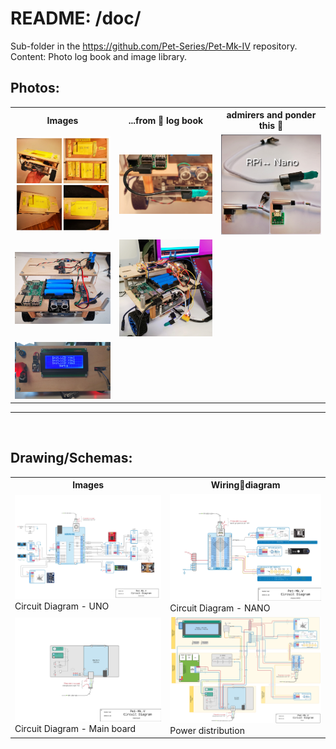 # README: /doc/ 

Sub-folder in the https://github.com/Pet-Series/Pet-Mk-IV repository.</br>
Content: Photo log book and image library.

## **Photos:**
<table style="width:100%">
  <tr>
    <th>Images</th>
    <th>...from 📸 log book</th>
    <th>admirers and ponder this 🤩</th>
  </tr>
  <tr>
    <td><img src="./Pet-Mk.V Build Phase_01.jpg" width="350px"></td>
    <td><img src="./Pet-Mk.V Build Phase_05(USB cabel1).jpg" width="350px"></td>
    <td><img src="./Pet-Mk.V Build Phase_05(USB cabel2).png" width="350px"></td>
  </tr>
  <tr>
    <td><img src="./Pet-Mk.V Build Phase_09.jpg" width="350px"></td>
    <td><img src="./Pet-Mk.V Build Phase_10.jpg" width="350px"></td>
    <td></td>
  </tr>
  <tr>
    <td><img src="./Pet-Mk.V LCD2004A_display.jpg" width="350px"></td>
    <td></td>
    <td></td>
  </tr>

</table>
<hr />
<br />

## **Drawing/Schemas:**
<table style="width:100%">
  <tr>
    <th>Images</th> 
    <th>Wiring🔌diagram</th>
  </tr>
  <tr>
    <td><img src="./Pet-Mk.V Circuit Diagram - Arduino UNO.jpg" width="350px"><br>Circuit Diagram - UNO
    </td>
    <td><img src="./Pet-Mk.V Circuit Diagram - Arduino NANO.jpg" width="350px"><br>Circuit Diagram - NANO
    </td>
  </tr>
  <tr>
    <td><img src="./Pet-Mk.V Circuit Diagram - Main board.jpg" width="350px"><br>Circuit Diagram - Main board
    </td>
    <td><img src="./Pet-Mk.V Circuit Diagram - Power.jpg" width="350px"><br>Power distribution
    </td>
  </tr>
</table>

